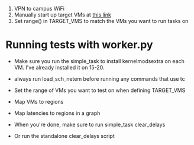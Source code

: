 1. VPN to campus WiFi
2. Manually start up target VMs at [this link](https://vc.cs.illinois.edu/ui/app/vm;nav=h/urn:vmomi:VirtualMachine:vm-26453:d64189ca-33ea-416e-9afe-6ebe373be01c/summary)
3. Set range() in TARGET_VMS to match the VMs you want to run tasks on


# Running tests with worker.py

 - Make sure you run the simple_task to install kernelmodsextra on each VM. I've already installed it on 15-20.

 - always run load_sch_netem before running any commands that use tc

 - Set the range of VMs you want to test on when defining TARGET_VMS

 - Map VMs to regions
 - Map latencies to regions in a graph

 - When you're done, make sure to run simple_task clear_delays
 - Or run the standalone clear_delays script